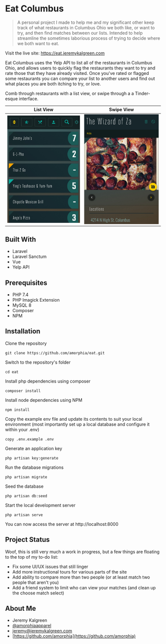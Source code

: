 # Eat Columbus

> A personal project I made to help me and my significant other keep track of what restaurants in Columbus Ohio we both like, or want to try, and then find matches between our lists. Intended to help streamline the sometimes laborious process of trying to decide where we both want to eat. 

Visit the live site:
https://eat.jeremykalgreen.com

Eat Columbus uses the Yelp API to list all of the restaurants in Columbus Ohio, and allows users to quickly flag the restaurants they want to try and rate those that they have already visited. Once you've rated or flagged some restaurants you can compare your list to another users and find out what places you are both itching to try, or love. 

Comb through restaurants with a list view, or swipe through a a Tinder-esque interface. 

List View             |  Swipe View
:-------------------------:|:-------------------------:
![](public/images/readme/list.jpg)  |  ![](public/images/readme/details.jpg)



## Built With
* Laravel
* Laravel Sanctum 
* Vue
* Yelp API

## Prerequisites

* PHP 7.4
* PHP Imagick Extension
* MySQL 8
* Composer
* NPM

## Installation

Clone the repository

    git clone https://github.com/amorphia/eat.git

Switch to the repository's folder

    cd eat

Install php dependencies using composer

    composer install
    
Install node dependencies using NPM

    npm install
    
Copy the example env file and update its contents to suit your local environment (most importantly set up a local database and configure it within your .env)

    copy .env.example .env

Generate an application key

    php artisan key:generate

Run the database migrations

    php artisan migrate
    
Seed the database

    php artisan db:seed

Start the local development server

    php artisan serve

You can now access the server at http://localhost:8000

## Project Status

Woof, this is still very much a work in progress, but a few things are floating to the top of my to-do list:
* Fix some UI/UX issues that still linger
* Add more instructional tours for various parts of the site
* Add ability to compare more than two people (or at least match two people that aren't you)
* Add a friend system to limit who can view your matches (and clean up the choose match select)


## About Me

* Jeremy Kalgreen 
* [@amorphiaapparel](https://twitter.com/amorphiaapparel)
* jeremy@jeremykalgreen.com
* [https://github.com/amorphia](https://github.com/amorphia)


